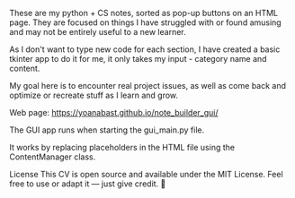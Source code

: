 These are my python + CS notes, sorted as pop-up buttons on an HTML page. 
They are focused on things I have struggled with or found amusing and may not be entirely useful to a new learner. 

As I don't want to type new code for each section, I have created a basic tkinter app to do it for me, 
it only takes my input - category name and content. 

My goal here is to encounter real project issues, as well as come back and optimize or recreate stuff as I learn and grow. 

Web page: https://yoanabast.github.io/note_builder_gui/

The GUI app runs when starting the gui_main.py file. 


It works by replacing placeholders in the HTML file using the ContentManager class. 


License
This CV is open source and available under the MIT License.
Feel free to use or adapt it — just give credit. 🙂
